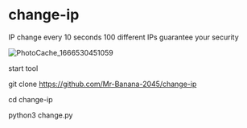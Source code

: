 # change-ip
IP change every 10 seconds
100 different IPs guarantee your security

![PhotoCache_1666530451059](https://user-images.githubusercontent.com/109140672/197395903-9904a3ad-a5a5-430a-877d-fc9aa938b9b0.jpg)

start tool

git clone https://github.com/Mr-Banana-2045/change-ip

cd change-ip

python3 change.py
